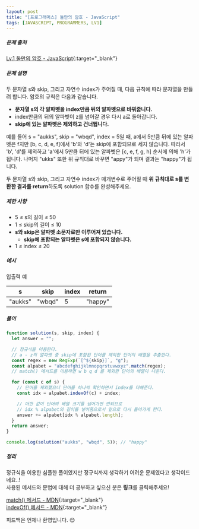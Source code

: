 ```yaml
---
layout: post
title: "[프로그래머스] 둘만의 암호 - JavaScript"
tags: [JAVASCRIPT, PROGRAMMERS, LV1]
---
```


##### 문제 출처

[Lv.1 둘만의 암호 - JavaScript](https://school.programmers.co.kr/learn/courses/30/lessons/155652?language=javascript){:target="\_blank"}

##### 문제 설명

두 문자열 s와 skip, 그리고 자연수 index가 주어질 때, 다음 규칙에 따라 문자열을 만들려 합니다. 암호의 규칙은 다음과 같습니다.

- **문자열 s의 각 알파벳을 index만큼 뒤의 알파벳으로 바꿔줍니다.**
- index만큼의 뒤의 알파벳이 z를 넘어갈 경우 다시 a로 돌아갑니다.
- **skip에 있는 알파벳은 제외하고 건너뜁니다.**

예를 들어 s = "aukks", skip = "wbqd", index = 5일 때, a에서 5만큼 뒤에 있는 알파벳은 f지만 [b, c, d, e, f]에서 'b'와 'd'는 skip에 포함되므로 세지 않습니다. 따라서 'b', 'd'를 제외하고 'a'에서 5만큼 뒤에 있는 알파벳은 [c, e, f, g, h] 순서에 의해 'h'가 됩니다. 나머지 "ukks" 또한 위 규칙대로 바꾸면 "appy"가 되며 결과는 "happy"가 됩니다.

두 문자열 s와 skip, 그리고 자연수 index가 매개변수로 주어질 때 **위 규칙대로 s를 변환한 결과를 return**하도록 solution 함수를 완성해주세요.

##### 제한 사항

- 5 ≤ s의 길이 ≤ 50
- 1 ≤ skip의 길이 ≤ 10
- **s와 skip은 알파벳 소문자로만 이루어져 있습니다.**
  - **skip에 포함되는 알파벳은 s에 포함되지 않습니다.**
- 1 ≤ index ≤ 20

##### 예시

입출력 예

| s       | skip   | index | return  |
| ------- | ------ | ----- | ------- |
| "aukks" | "wbqd" | 5     | "happy" |

##### 풀이

```javascript
function solution(s, skip, index) {
  let answer = "";

  // 정규식을 이용한다.
  // a - z의 알파벳 중 skip에 포함된 단어를 제외한 단어의 배열을 추출한다.
  const regex = new RegExp(`[^${skip}]`, "g");
  const alpabet = "abcdefghijklmnopqrstuvwxyz".match(regex);
  // match() 메서드를 이용하면 w b q d 를 제외한 단어의 배열이 나온다.

  for (const c of s) {
    // 단어를 제외했으니 단어를 하나씩 확인하면서 index를 더해준다.
    const idx = alpabet.indexOf(c) + index;

    // 더한 값이 단어의 배열 크기를 넘어가면 안되므로
    // idx % alpabet의 길이를 넣어줌으로서 앞으로 다시 돌아가게 한다.
    answer += alpabet[idx % alpabet.length];
  }
  return answer;
}

console.log(solution("aukks", "wbqd", 5)); // "happy"
```

##### 정리

정규식을 이용한 심플한 풀이였지만 정규식까지 생각하기 어려운 문제였다고 생각이드네요..!<br/>
사용된 메서드와 문법에 대해 더 공부하고 싶으신 분은 **링크**를 클릭해주세요!

[match() 메서드 - MDN](https://developer.mozilla.org/ko/docs/Web/JavaScript/Reference/Global_Objects/String/match){:target="\_blank"}<br />
[indexOf() 메서드 - MDN](https://developer.mozilla.org/ko/docs/Web/JavaScript/Reference/Global_Objects/Array/indexOf){:target="\_blank"}<br />

피드백은 언제나 환영입니다. 😊
